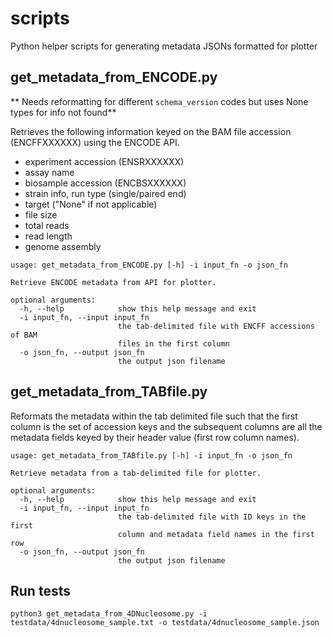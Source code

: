 # scripts

Python helper scripts for generating metadata JSONs formatted for plotter

## get_metadata_from_ENCODE.py

** Needs reformatting for different `schema_version` codes but uses None types for info not found**

Retrieves the following information keyed on the BAM file accession (ENCFFXXXXXX) using the ENCODE API.
- experiment accession (ENSRXXXXXX)
- assay name
- biosample accession (ENCBSXXXXXX)
- strain info, run type (single/paired end)
- target ("None" if not applicable)
- file size
- total reads
- read length
- genome assembly

```
usage: get_metadata_from_ENCODE.py [-h] -i input_fn -o json_fn

Retrieve ENCODE metadata from API for plotter.

optional arguments:
  -h, --help            show this help message and exit
  -i input_fn, --input input_fn
                        the tab-delimited file with ENCFF accessions of BAM
                        files in the first column
  -o json_fn, --output json_fn
                        the output json filename
```

## get_metadata_from_TABfile.py
Reformats the metadata within the tab delimited file such that the first column is the set of accession keys and the subsequent columns are all the metadata fields keyed by their header value (first row column names).

```
usage: get_metadata_from_TABfile.py [-h] -i input_fn -o json_fn

Retrieve metadata from a tab-delimited file for plotter.

optional arguments:
  -h, --help            show this help message and exit
  -i input_fn, --input input_fn
                        the tab-delimited file with ID keys in the first
                        column and metadata field names in the first row
  -o json_fn, --output json_fn
                        the output json filename
```


## Run tests
```
python3 get_metadata_from_4DNucleosome.py -i testdata/4dnucleosome_sample.txt -o testdata/4dnucleosome_sample.json 
```
